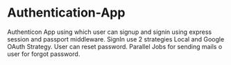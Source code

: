 # Authentication-App

Authenticon App using which user can signup and signin using express session and passport middleware.
SignIn use 2 strategies Local and Google OAuth Strategy.
User can reset password.
Parallel Jobs for sending mails o user for forgot password.

